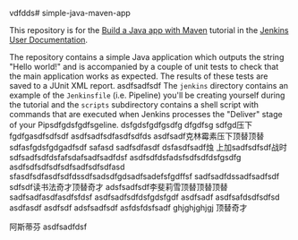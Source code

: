 vdfdds# simple-java-maven-app

This repository is for the
[Build a Java app with Maven](https://jenkins.io/doc/tutorials/build-a-java-app-with-maven/)
tutorial in the [Jenkins User Documentation](https://jenkins.io/doc/).

The repository contains a simple Java application which outputs the string
"Hello world!" and is accompanied by a couple of unit tests to check that the
main application works as expected. The results of these tests are saved to a
JUnit XML report.
asdfsadfsdf
The `jenkins` directory contains an example of the `Jenkinsfile` (i.e. Pipeline)
you'll be creating yourself during the tutorial and the `scripts` subdirectory
contains a shell script with commands that are executed when Jenkins processes
the "Deliver" stage of your Pipsdfgdsfgdfsgeline.
dsfgdsfgdfgsdfg dfgdfsg sdfgd压下fgdfgasdfsdfsdf
asdfsadfsdfasdfsdfds
asdfsadf克林霉素压下顶替顶替sdfasfgdsfgdgadfsdf
safasd sadfsdfasdf
dsfasdfsadf烛  上加sadfsdfsdf战时
sdfsadfsdfdsfafsdafsadfsadfdsf
asdfsdfdsfadsfsdfsdfdsfgsdfg
asdfsdfsdfsdfsdfsadfsdfsdfasd 
sfasdfsdfasdfsdfdssdfsadsdfgdsadfsadefsfgdffsf
sadfsadfdssadfsadfsdf
sdfsdf读书法奇才顶替奇才
adsfsadfsdf李斐莉雪顶替顶替顶替
sadfsadfasdfasdfsfdsf
asdfsadfsdfdsfgdsfgdf
asdfsadf
asdfsafdsdfsdfsd
asdfasdf
asdfsdf
adsfsadfsdf
asfdsfdsfsadf
ghjghjghjgj
顶替奇才

阿斯蒂芬
asdfsadfdsf